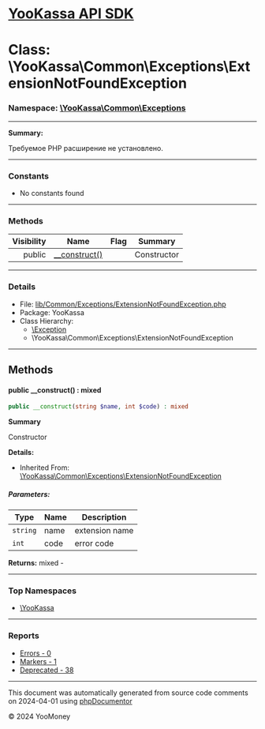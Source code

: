 # [YooKassa API SDK](../home.md)

# Class: \YooKassa\Common\Exceptions\ExtensionNotFoundException
### Namespace: [\YooKassa\Common\Exceptions](../namespaces/yookassa-common-exceptions.md)
---
**Summary:**

Требуемое PHP расширение не установлено.


---
### Constants
* No constants found

---
### Methods
| Visibility | Name | Flag | Summary |
| ----------:| ---- | ---- | ------- |
| public | [__construct()](../classes/YooKassa-Common-Exceptions-ExtensionNotFoundException.md#method___construct) |  | Constructor |

---
### Details
* File: [lib/Common/Exceptions/ExtensionNotFoundException.php](../../lib/Common/Exceptions/ExtensionNotFoundException.php)
* Package: YooKassa
* Class Hierarchy: 
  * [\Exception](\Exception)
  * \YooKassa\Common\Exceptions\ExtensionNotFoundException

---
## Methods
<a name="method___construct" class="anchor"></a>
#### public __construct() : mixed

```php
public __construct(string $name, int $code) : mixed
```

**Summary**

Constructor

**Details:**
* Inherited From: [\YooKassa\Common\Exceptions\ExtensionNotFoundException](../classes/YooKassa-Common-Exceptions-ExtensionNotFoundException.md)

##### Parameters:
| Type | Name | Description |
| ---- | ---- | ----------- |
| <code lang="php">string</code> | name  | extension name |
| <code lang="php">int</code> | code  | error code |

**Returns:** mixed - 



---

### Top Namespaces

* [\YooKassa](../namespaces/yookassa.md)

---

### Reports
* [Errors - 0](../reports/errors.md)
* [Markers - 1](../reports/markers.md)
* [Deprecated - 38](../reports/deprecated.md)

---

This document was automatically generated from source code comments on 2024-04-01 using [phpDocumentor](http://www.phpdoc.org/)

&copy; 2024 YooMoney